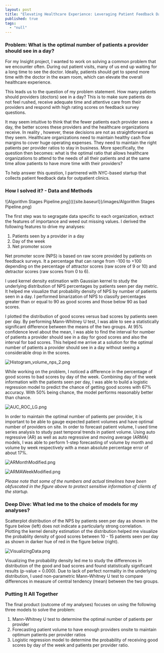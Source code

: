 ```yaml
---
layout: post
title: "Elevating Healthcare Experience: Leveraging Patient Feedback Data"
published: true
tags: 
  - "null"
---
```







### Problem: What is the optimal number of patients a provider should see in a day?

For my Insight project, I wanted to work on solving a common problem that we encounter often. During out patient visits, many of us end up waiting for a long time to see the doctor. Ideally, patients should get to spend more time with the doctor in the exam room, which can elevate the overall healthcare experience. 

This leads us to the question of my problem statement. How many patients should providers (doctors) see in a day? This is to make sure patients do not feel rushed, receive adequate time and attentive care from their providers and respond with high rating scores on feedback survey questions.

It may seem intuitive to think that the fewer patients each provider sees a day, the better scores these providers and the healthcare organizations receive. In reality , however, these decisions are not as straightforward as they seem. Healthcare organizations need to maintain healthy cash flow margins to cover huge operating expenses. They need to maintain the right patients per provider ratios to stay in business. More specifically, the question then becomes: what is the optimal ratio that allows healthcare organizations to attend to the needs of all their patients and at the same time allow patients to have more time with their providers?

To help answer this question, I partnered with NYC-based startup that collects patient feedback data for outpatient clinics. 

### How I solved it? - Data and Methods

![Algorithm Stages Pipeline.png]({{site.baseurl}}/images/Algorithm Stages Pipeline.png)

The first step was to segragate data specific to each organization, extract the features of importance and weed out missing values. I derived the following features to drive my analyses:

1. Patients seen by a provider in a day
2. Day of the week
3. Net promoter score

Net promoter score (NPS) is based on raw score provided by patients on feedback surveys. It a percentage that can range from -100 to +100 depending on the percentage of attractor scores (raw score of 9 or 10) and detractor scores (raw scores from 0 to 6). 

I used kernel density estimation with Gaussian kernel to study the underlying distribution of NPS percentages by patients seen per day metric. It helped me visualize that probability density of NPS by number of patients seen in a day. I performed binarization of NPS to classify percentages greater than or equal to 90 as good scores and those below 90 as bad scores.

I plotted the distribution of good scores versus bad scores by patients seen per day. By performing Mann-Whitney U test, I was able to see a statistically significant difference between the means of the two groups. At 95% confidence level about the mean, I was able to find the interval for number of patients a provider should see in a day for good scores and also the interval for bad scores. This helped me arrive at a solution for the optimal number of patients a provider should see in a day without seeing a considerable drop in the scores.

![Histogram_volume_nps_2.png]({{site.baseurl}}/images/Histogram_volume_nps_2.png)

While working on the problem, I noticed a difference in the percentage of good scores to bad scores by day of the week. Combining day of the week information with the patients seen per day, I was able to build a logistic regression model to predict the chance of getting good scores with 67% accuracy. With 50% being chance, the model performs reasonably better than chance.

![AUC_ROC_LG.png]({{site.baseurl}}/images/AUC_ROC_LG.png)

In order to maintain the optimal number of patients per provider, it is important to be able to gauge expected patient volumes and have optimal number of providers on site. In order to forecast patient volume, I used time series analysis to study past temporal trends in patient volume. Using auto regressive (AR) as well as auto regressive and moving average (ARMA) models, I was able to perform 1-step forecasting of volume by month and volume by week respectively with a mean absolute percentage error of about 17%.

![ARMonthModified.png]({{site.baseurl}}/images/ARMonthModified.png)

![ARMAWeekModified.png]({{site.baseurl}}/images/ARMAWeekModified.png)


_Please note that some of the numbers and actual timelines have been obfuscated in the figure above to protect sensitive information of clients of the startup._

### Deep Dive: What led me to the choice of models for my analyses?

Scatterplot distribution of the NPS by patients seen per day as shown in the figure below (left) does not indicate a particularly strong correlation. Plotting the kernel density estimation of the distribution helped me visualize the probablity density of good scores between 10 - 15 patients seen per day as shown in darker hue of red in the figure below (right).

![VisualizingData.png]({{site.baseurl}}/images/VisualizingData.png)

Visualizing the probability density led me to study the differences in distribution of the good and bad scores and found statistically significant results (p-value = 0.000). Due to lack of perfect normality in the underlying distribution, I used non-parametric Mann-Whitney U test to compare differences in measure of central tendency (mean) between the two groups.  



### Putting It All Together

The final product (outcome of my analyses) focuses on using the following three models to solve the problem:

1. Mann-Whitney U test to determine the optimal number of patients per provider
2. Forecasting patient volume to have enough providers onsite to maintain 	optimum patients per provider ratios
3. Logistic regression model to determine the probability of receiving good scores by day of the week and patients per provider ratio.
